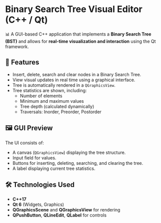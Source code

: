 # Binary Search Tree Visual Editor (C++ / Qt)

📊 A GUI-based C++ application that implements a **Binary Search Tree (BST)** and allows for **real-time visualization and interaction** using the Qt framework.

## 🚀 Features

- Insert, delete, search and clear nodes in a Binary Search Tree.
- View visual updates in real time using a graphical interface.
- Tree is automatically rendered in a `QGraphicsView`.
- Tree statistics are shown, including:
  - Number of elements
  - Minimum and maximum values
  - Tree depth (calculated dynamically)
  - Traversals: Inorder, Preorder, Postorder

## 🖼️ GUI Preview

The UI consists of:
- A canvas (`QGraphicsView`) displaying the tree structure.
- Input field for values.
- Buttons for inserting, deleting, searching, and clearing the tree.
- A label displaying current tree statistics.

## 🛠️ Technologies Used

- **C++17**
- **Qt 6** (Widgets, Graphics)
- **QGraphicsScene** and **QGraphicsView** for rendering
- **QPushButton**, **QLineEdit**, **QLabel** for controls


